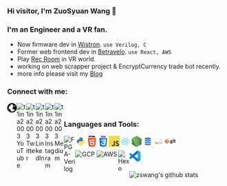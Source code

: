 ### Hi visitor, I'm ZuoSyuan Wang 👋  

### I'm an Engineer and a VR fan. 
- Now firmware dev in [Wistron]. `use Verilog, C`  
- Former web frontend dev in [Betravelo]. `use React, AWS`
- Play [Rec Room] in VR world. 
- working on web scrapper project & EncryptCurrency trade bot recently.
- more info please visit my [Blog]

### Connect with me: 

[<img align="left" alt="t1ina2003 Website" width="22px" src="https://raw.githubusercontent.com/iconic/open-iconic/master/svg/globe.svg" />][website] 
[<img align="left" alt="t1ina2003 YouTube" width="22px" src="https://cdn.jsdelivr.net/npm/simple-icons@v3/icons/youtube.svg" />][youtube] 
[<img align="left" alt="t1ina2003 Twitter" width="22px" src="https://cdn.jsdelivr.net/npm/simple-icons@v3/icons/twitter.svg" />][twitter] 
[<img align="left" alt="t1ina2003 LinkedIn" width="22px" src="https://cdn.jsdelivr.net/npm/simple-icons@v3/icons/linkedin.svg" />][linkedin] 
[<img align="left" alt="t1ina2003 Instagram" width="22px" src="https://cdn.jsdelivr.net/npm/simple-icons@v3/icons/instagram.svg" />][instagram] 
[<img align="left" alt="t1ina2003 Medium" width="22px" src="https://cdn.jsdelivr.net/npm/simple-icons@v3/icons/medium.svg" />][medium]

<br />

### Languages and Tools:
<img align="left" alt="FPGA-Verilog" width="26px" src="https://mshr-h.gallerycdn.vsassets.io/extensions/mshr-h/veriloghdl/1.5.0/1625293831214/Microsoft.VisualStudio.Services.Icons.Default" />
<img align="left" alt="Python" width="26px" src="https://raw.githubusercontent.com/github/explore/80688e429a7d4ef2fca1e82350fe8e3517d3494d/topics/python/python.png" />
<img align="left" alt="HTML5" width="26px" src="https://raw.githubusercontent.com/github/explore/80688e429a7d4ef2fca1e82350fe8e3517d3494d/topics/html/html.png" />
<img align="left" alt="CSS3" width="26px" src="https://raw.githubusercontent.com/github/explore/80688e429a7d4ef2fca1e82350fe8e3517d3494d/topics/css/css.png" />
<img align="left" alt="JavaScript" width="26px" src="https://raw.githubusercontent.com/github/explore/80688e429a7d4ef2fca1e82350fe8e3517d3494d/topics/javascript/javascript.png" />
<img align="left" alt="React" width="26px" src="https://raw.githubusercontent.com/github/explore/80688e429a7d4ef2fca1e82350fe8e3517d3494d/topics/react/react.png" />
<img align="left" alt="Node.js" width="26px" src="https://raw.githubusercontent.com/github/explore/80688e429a7d4ef2fca1e82350fe8e3517d3494d/topics/nodejs/nodejs.png" />
<img align="left" alt="SQL" width="26px" src="https://raw.githubusercontent.com/github/explore/80688e429a7d4ef2fca1e82350fe8e3517d3494d/topics/sql/sql.png" />
<img align="left" alt="MySQL" width="26px" src="https://raw.githubusercontent.com/github/explore/80688e429a7d4ef2fca1e82350fe8e3517d3494d/topics/mysql/mysql.png" />
<img align="left" alt="Git" width="26px" src="https://raw.githubusercontent.com/github/explore/80688e429a7d4ef2fca1e82350fe8e3517d3494d/topics/git/git.png" />

<br />
<br />

<img align="left" alt="GCP" width="50px" src="https://github.com/melanieshi0120/melanieshi0120/blob/master/images/GCP_LOG.png" />
<img align="left" alt="AWS" width="50px" src="https://github.com/melanieshi0120/melanieshi0120/blob/master/images/AWS.jpeg" />
<img align="left" alt="Hexo" width="26px" src="https://user-images.githubusercontent.com/2666798/128107000-ada7b6b7-ea16-4804-8675-357bd306ec80.png" />
<img align="left" alt="Visual Studio Code" width="26px" src="https://raw.githubusercontent.com/github/explore/80688e429a7d4ef2fca1e82350fe8e3517d3494d/topics/visual-studio-code/visual-studio-code.png" />

<br />
<br />

![zswang's github stats](https://github-readme-stats.vercel.app/api?username=t1ina2003&show_icons=true&theme=tokyonight)

[Betravelo]: https://www.crunchbase.com/organization/betravelo
[Wistron]: https://www.wistron.com/CMS/ChangeLanguage/3
[Rec Room]: https://rec.net/user/t1ina2003
[Blog]: https://t1ina2003.github.io/

[website]: https://t1ina2003.github.io/
[youtube]: https://www.youtube.com/user/t1ina2003
[twitter]: https://twitter.com/t1ina2003
[linkedin]: https://www.linkedin.com/in/zuo-syuan-wang-3a572187/
[instagram]: https://www.instagram.com/t1ina2003/
[medium]: https://t1ina2003.medium.com/
